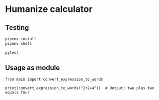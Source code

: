 # Humanize calculator

## Testing
```sh
pipenv install
pipenv shell
```
```
pytest
```

## Usage as module

```
from main import convert_expression_to_words

print(convert_expression_to_words("2+2=4"))  # Output: two plus two equals four
```
